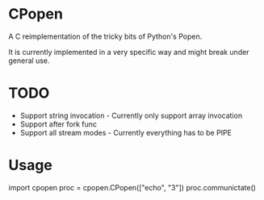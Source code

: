 # CPopen

A C reimplementation of the tricky bits of Python's Popen.

It is currently implemented in a very specific way and might break under
general use.

# TODO

* Support string invocation - Currently only support array invocation
* Support after fork func
* Support all stream modes - Currently everything has to be PIPE

# Usage

import cpopen
proc = cpopen.CPopen(["echo", "3"])
proc.communictate()
